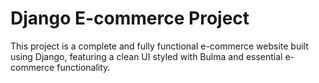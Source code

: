 # Django E-commerce Project

This project is a complete and fully functional e-commerce website built using Django, featuring a clean UI styled with Bulma and essential e-commerce functionality.